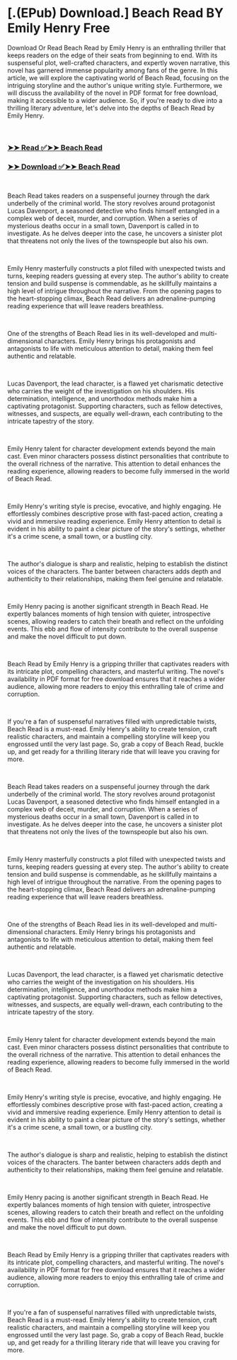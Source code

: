# [.(EPub) Download.] Beach Read BY Emily Henry Free

<p>Download Or Read Beach Read by Emily Henry is an enthralling thriller that keeps readers on the edge of their seats from beginning to end. With its suspenseful plot, well-crafted characters, and expertly woven narrative, this novel has garnered immense popularity among fans of the genre. In this article, we will explore the captivating world of Beach Read, focusing on the intriguing storyline and the author's unique writing style. Furthermore, we will discuss the availability of the novel in PDF format for free download, making it accessible to a wider audience. So, if you're ready to dive into a thrilling literary adventure, let's delve into the depths of Beach Read by Emily Henry.</p>
<p>&nbsp;</p>

### [➤➤ Read ✅➤➤ Beach Read](https://pdf2worldwide.blogspot.com/id/52867387)

### [➤➤ Download ✅➤➤ Beach Read](https://pdf2worldwide.blogspot.com/id/52867387)

<p>&nbsp;</p>
<p>Beach Read takes readers on a suspenseful journey through the dark underbelly of the criminal world. The story revolves around protagonist Lucas Davenport, a seasoned detective who finds himself entangled in a complex web of deceit, murder, and corruption. When a series of mysterious deaths occur in a small town, Davenport is called in to investigate. As he delves deeper into the case, he uncovers a sinister plot that threatens not only the lives of the townspeople but also his own.</p>
<p>&nbsp;</p>
<p>Emily Henry masterfully constructs a plot filled with unexpected twists and turns, keeping readers guessing at every step. The author's ability to create tension and build suspense is commendable, as he skillfully maintains a high level of intrigue throughout the narrative. From the opening pages to the heart-stopping climax, Beach Read delivers an adrenaline-pumping reading experience that will leave readers breathless.</p>
<p>&nbsp;</p>
<p>One of the strengths of Beach Read lies in its well-developed and multi-dimensional characters. Emily Henry brings his protagonists and antagonists to life with meticulous attention to detail, making them feel authentic and relatable.</p>
<p>&nbsp;</p>
<p>Lucas Davenport, the lead character, is a flawed yet charismatic detective who carries the weight of the investigation on his shoulders. His determination, intelligence, and unorthodox methods make him a captivating protagonist. Supporting characters, such as fellow detectives, witnesses, and suspects, are equally well-drawn, each contributing to the intricate tapestry of the story.</p>
<p>&nbsp;</p>
<p>Emily Henry talent for character development extends beyond the main cast. Even minor characters possess distinct personalities that contribute to the overall richness of the narrative. This attention to detail enhances the reading experience, allowing readers to become fully immersed in the world of Beach Read.</p>
<p>&nbsp;</p>
<p>Emily Henry's writing style is precise, evocative, and highly engaging. He effortlessly combines descriptive prose with fast-paced action, creating a vivid and immersive reading experience. Emily Henry attention to detail is evident in his ability to paint a clear picture of the story's settings, whether it's a crime scene, a small town, or a bustling city.</p>
<p>&nbsp;</p>
<p>The author's dialogue is sharp and realistic, helping to establish the distinct voices of the characters. The banter between characters adds depth and authenticity to their relationships, making them feel genuine and relatable.</p>
<p>&nbsp;</p>
<p>Emily Henry pacing is another significant strength in Beach Read. He expertly balances moments of high tension with quieter, introspective scenes, allowing readers to catch their breath and reflect on the unfolding events. This ebb and flow of intensity contribute to the overall suspense and make the novel difficult to put down.</p>
<p>&nbsp;</p>
<p>Beach Read by Emily Henry is a gripping thriller that captivates readers with its intricate plot, compelling characters, and masterful writing. The novel's availability in PDF format for free download ensures that it reaches a wider audience, allowing more readers to enjoy this enthralling tale of crime and corruption.</p>
<p>&nbsp;</p>
<p>If you're a fan of suspenseful narratives filled with unpredictable twists, Beach Read is a must-read. Emily Henry's ability to create tension, craft realistic characters, and maintain a compelling storyline will keep you engrossed until the very last page. So, grab a copy of Beach Read, buckle up, and get ready for a thrilling literary ride that will leave you craving for more.</p>
<p>&nbsp;</p>
<p>Beach Read takes readers on a suspenseful journey through the dark underbelly of the criminal world. The story revolves around protagonist Lucas Davenport, a seasoned detective who finds himself entangled in a complex web of deceit, murder, and corruption. When a series of mysterious deaths occur in a small town, Davenport is called in to investigate. As he delves deeper into the case, he uncovers a sinister plot that threatens not only the lives of the townspeople but also his own.</p>
<p>&nbsp;</p>
<p>Emily Henry masterfully constructs a plot filled with unexpected twists and turns, keeping readers guessing at every step. The author's ability to create tension and build suspense is commendable, as he skillfully maintains a high level of intrigue throughout the narrative. From the opening pages to the heart-stopping climax, Beach Read delivers an adrenaline-pumping reading experience that will leave readers breathless.</p>
<p>&nbsp;</p>
<p>One of the strengths of Beach Read lies in its well-developed and multi-dimensional characters. Emily Henry brings his protagonists and antagonists to life with meticulous attention to detail, making them feel authentic and relatable.</p>
<p>&nbsp;</p>
<p>Lucas Davenport, the lead character, is a flawed yet charismatic detective who carries the weight of the investigation on his shoulders. His determination, intelligence, and unorthodox methods make him a captivating protagonist. Supporting characters, such as fellow detectives, witnesses, and suspects, are equally well-drawn, each contributing to the intricate tapestry of the story.</p>
<p>&nbsp;</p>
<p>Emily Henry talent for character development extends beyond the main cast. Even minor characters possess distinct personalities that contribute to the overall richness of the narrative. This attention to detail enhances the reading experience, allowing readers to become fully immersed in the world of Beach Read.</p>
<p>&nbsp;</p>
<p>Emily Henry's writing style is precise, evocative, and highly engaging. He effortlessly combines descriptive prose with fast-paced action, creating a vivid and immersive reading experience. Emily Henry attention to detail is evident in his ability to paint a clear picture of the story's settings, whether it's a crime scene, a small town, or a bustling city.</p>
<p>&nbsp;</p>
<p>The author's dialogue is sharp and realistic, helping to establish the distinct voices of the characters. The banter between characters adds depth and authenticity to their relationships, making them feel genuine and relatable.</p>
<p>&nbsp;</p>
<p>Emily Henry pacing is another significant strength in Beach Read. He expertly balances moments of high tension with quieter, introspective scenes, allowing readers to catch their breath and reflect on the unfolding events. This ebb and flow of intensity contribute to the overall suspense and make the novel difficult to put down.</p>
<p>&nbsp;</p>
<p>Beach Read by Emily Henry is a gripping thriller that captivates readers with its intricate plot, compelling characters, and masterful writing. The novel's availability in PDF format for free download ensures that it reaches a wider audience, allowing more readers to enjoy this enthralling tale of crime and corruption.</p>
<p>&nbsp;</p>
<p>If you're a fan of suspenseful narratives filled with unpredictable twists, Beach Read is a must-read. Emily Henry's ability to create tension, craft realistic characters, and maintain a compelling storyline will keep you engrossed until the very last page. So, grab a copy of Beach Read, buckle up, and get ready for a thrilling literary ride that will leave you craving for more.</p>
<p>&nbsp;</p>
